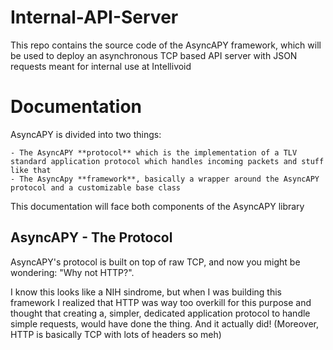 # Internal-API-Server
This repo contains the source code of the AsyncAPY framework, which will be used to deploy an asynchronous TCP based API server with JSON requests meant for internal use at Intellivoid

# Documentation

AsyncAPY is divided into two things:


    - The AsyncAPY **protocol** which is the implementation of a TLV standard application protocol which handles incoming packets and stuff like that
    - The AsyncApy **framework**, basically a wrapper around the AsyncAPY protocol and a customizable base class


This documentation will face both components of the AsyncAPY library


## AsyncAPY - The Protocol

AsyncAPY's protocol is built on top of raw TCP, and now you might be wondering: "Why not HTTP?".
												                 
I know this looks like a NIH sindrome, but when I was building this framework I realized that HTTP was way too overkill for this purpose
and thought that creating a, simpler, dedicated application protocol to handle simple requests, would have done the thing. And it actually did!
(Moreover, HTTP is basically TCP with lots of headers so meh)

